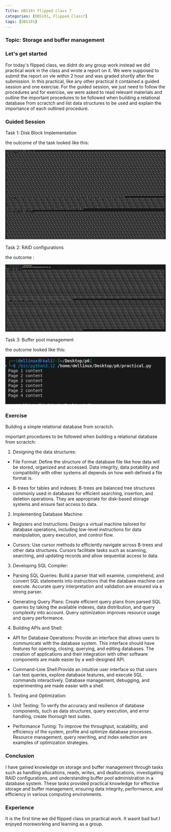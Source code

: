 ```yaml
---
Title: DBS101 Flipped Class 7
categories: [DBS101, Flipped_Class7]
tags: [DBS101]
---
```


### Topic: Storage and buffer management

### Let's get started
For today's flipped class, we didnt do any group work instead we did practical work in the class and wrote a report on it. We were supposed to submit the report on vle within 2 hour and was graded shortly after the submission. In this practical, like any other practical it contained a guided session and one exercise. For the guided session, we just need to follow the procedures and for exercise, we were asked to read relevant materials and outline the important procedures to be followed when building a relational database from scractch and list data structures to be used and explain the importance of each outlined procedure.

### Guided Session 
Task 1: Disk Block Implementation

the outcome of the task looked like this:

![alt text](<../img/DBS/Screenshot from 2024-04-01 14-24-11.png>)

Task 2: RAID configurations

the outcome :

![alt text](<../img/DBS/Screenshot from 2024-04-01 14-26-42.png>)

Task 3: Buffer pool management

the outcome looked like this:

![alt text](<../img/DBS/Screenshot from 2024-04-01 14-29-29.png>)

### Exercise
Building a simple relational database from scractch.

important procedures to be followed when building a relational database from scractch:

1. Designing the data structures:

- File Format: Define the structure of the database file like how data will be stored, organized and accessed. Data integrity, data potability and compatibility with other systems all depends on how well-defined a file format is. 

- B-trees for tables and indexes:  B-trees are balanced tree structures commonly used in databases for efficient searching, insertion, and deletion operations. They are appropriate for disk-based storage systems and ensure fast access to data.

2. Implementing Database Machine:

- Registers and Instructions: Design a virtual machine tailored for database operations, including low-level instructions for data manipulation, query execution, and control flow.

- Cursors: Use cursor methods to efficiently navigate across B-trees and other data structures. Cursors facilitate tasks such as scanning, searching, and updating records and allow sequential access to data.

3. Developing SQL Compiler:

- Parsing SQL Queries: Build a parser that will examine, comprehend, and convert SQL statements into instructions that the database machine can execute. Accurate query interpretation and validation are ensured via a strong parser.

- Generating Query Plans: Create efficient query plans from parsed SQL queries by taking the available indexes, data distribution, and query complexity into account. Query optimization improves resource usage and query performance.

4. Building APIs and Shell:

- API for Database Operations: Provide an interface that allows users to communicate with the database system. This interface should have features for opening, closing, querying, and editing databases. The creation of applications and their integration with other software components are made easier by a well-designed API.

- Command-Line Shell:Provide an intuitive user interface so that users can test queries, explore database features, and execute SQL commands interactively. Database management, debugging, and experimenting are made easier with a shell.

5. Testing and Optimization:

- Unit Testing: To verify the accuracy and resilience of database components, such as data structures, query execution, and error handling, create thorough test suites.

- Performance Tuning: To improve the throughput, scalability, and efficiency of the system, profile and optimize database processes. Resource management, query rewriting, and index selection are examples of optimization strategies.

### Conclusion 
I have gained knowledge on storage and buffer management through tasks such as handling allocations, reads, writes, and deallocations, investigating RAID configurations, and understanding buffer pool administration in a database system. These tasks provided practical knowledge for effective storage and buffer management, ensuring data integrity, performance, and efficiency in various computing environments.

### Experience
It is the first time we did flipped class on practical work. It wasnt bad but I enjoyed moreworking and learning as a group. 